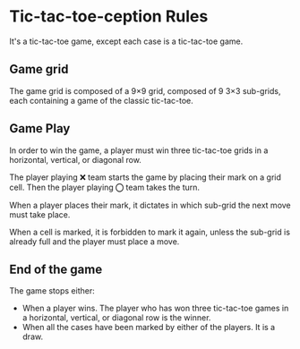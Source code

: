 # Tic-tac-toe-ception Rules

It's a tic-tac-toe game, except each case is a tic-tac-toe game.

## Game grid

The game grid is composed of a 9×9 grid, composed of 9 3×3 sub-grids, each
containing a game of the classic tic-tac-toe.

## Game Play

In order to win the game, a player must win three tic-tac-toe grids in a
horizontal, vertical, or diagonal row.

The player playing ❌ team starts the game by placing their mark on a grid cell.
Then the player playing ⭕︎ team takes the turn.

When a player places their mark, it dictates in which sub-grid the next move
must take place.

When a cell is marked, it is forbidden to mark it again, unless the sub-grid is
already full and the player must place a move.

## End of the game

The game stops either:

- When a player wins. The player who has won three tic-tac-toe games in a
  horizontal, vertical, or diagonal row is the winner.
- When all the cases have been marked by either of the players. It is a draw.
